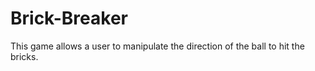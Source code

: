 # Brick-Breaker
 This game allows a user to manipulate the direction of the ball to hit the bricks.

